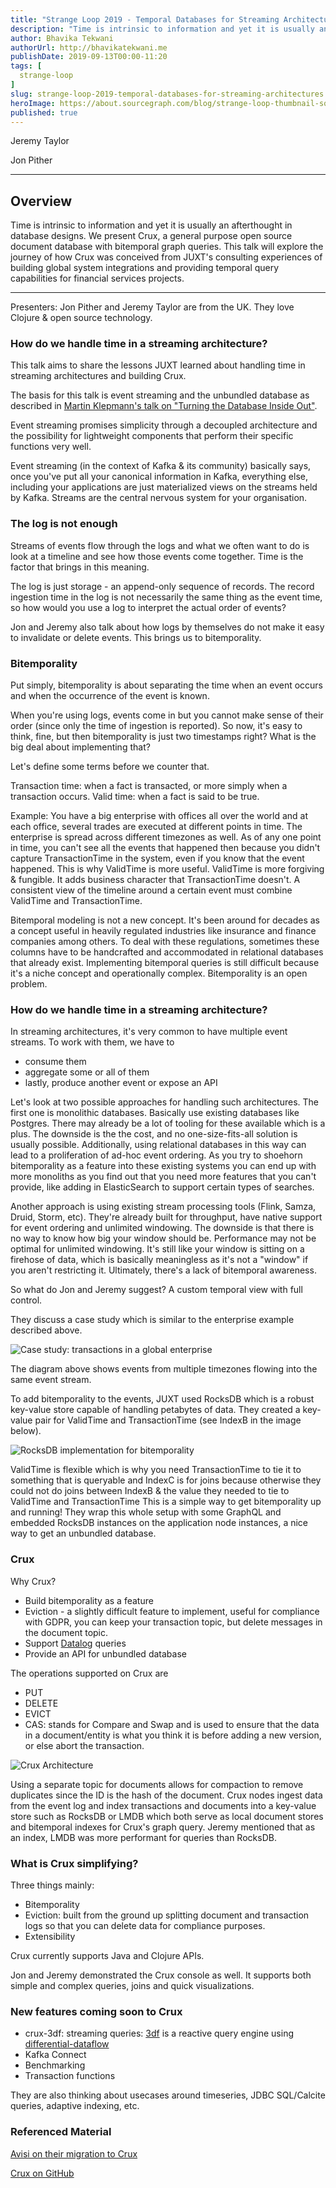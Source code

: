 ```yaml
---
title: "Strange Loop 2019 - Temporal Databases for Streaming Architectures"
description: "Time is intrinsic to information and yet it is usually an afterthought in database designs. We present Crux, a general purpose open source document database with bitemporal graph queries. This talk will explore the journey of how Crux was conceived from JUXT's consulting experiences of building global system integrations and providing temporal query capabilities for financial services projects."
author: Bhavika Tekwani
authorUrl: http://bhavikatekwani.me
publishDate: 2019-09-13T00:00-11:20
tags: [
  strange-loop
]
slug: strange-loop-2019-temporal-databases-for-streaming-architectures
heroImage: https://about.sourcegraph.com/blog/strange-loop-thumbnail-square-v2.jpg
published: true
---
```


<div class="container p-0 liveblog-presenters">
  <div class="row m-0">
      <p class=" mr-6 m-0">
        <span class="liveblog-presenters__name">Jeremy Taylor</span>
        <a href="https://twitter.com/refset" target="_blank" title="Twitter"><i class="fa fa-twitter pr-2"></i></a>
        <a href="https://github.com/refset" target="_blank" title="GitHub"><i class="fa fa-github pr-2"></i></a>
        </p>
  <p class=" mr-6 m-0">
        <span class="liveblog-presenters__name">Jon Pither</span>
        <a href="https://twitter.com/jonpither" target="_blank" title="Twitter"><i class="fa fa-twitter pr-2"></i></a>
        <a href="https://github.com/jonpither" target="_blank" title="GitHub"><i class="fa fa-github pr-2"></i></a>
      </p>
  </div>
</div>

---

## Overview

Time is intrinsic to information and yet it is usually an afterthought in database designs. We present Crux, a general purpose open source document database with bitemporal graph queries. This talk will explore the journey of how Crux was conceived from JUXT's consulting experiences of building global system integrations and providing temporal query capabilities for financial services projects.

---

Presenters: Jon Pither and Jeremy Taylor are from the UK. They love Clojure & open source technology.

### How do we handle time in a streaming architecture?

This talk aims to share the lessons JUXT learned about handling time in streaming architectures and building Crux.

The basis for this talk is event streaming and the unbundled database as described in [Martin Klepmann's talk on "Turning the Database Inside Out"](https://martin.kleppmann.com/2015/03/04/turning-the-database-inside-out.html).

Event streaming promises simplicity through a decoupled architecture and the possibility for lightweight components that perform their specific functions very well.

Event streaming (in the context of Kafka & its community) basically says, once you've put all your canonical information in Kafka, everything else, including your applications are just materialized views on the streams held by Kafka. Streams are the central nervous system for your organisation.

### The log is not enough

Streams of events flow through the logs and what we often want to do is look at a timeline and see how those events come together.
Time is the factor that brings in this meaning.

The log is just storage - an append-only sequence of records. The record ingestion time in the log is not necessarily the same thing as the event time, so how would you use a log to interpret the actual order of events?

Jon and Jeremy also talk about how logs by themselves do not make it easy to invalidate or delete events. This brings us to bitemporality.

### Bitemporality

Put simply, bitemporality is about separating the time when an event occurs and when the occurrence of the event is known.

When you're using logs, events come in but you cannot make sense of their order (since only the time of ingestion is reported).
So now, it's easy to think, fine, but then bitemporality is just two timestamps right? What is the big deal about implementing that?

Let's define some terms before we counter that.

Transaction time: when a fact is transacted, or more simply when a transaction occurs.
Valid time: when a fact is said to be true.

Example: You have a big enterprise with offices all over the world and at each office, several trades are executed at different points in time. The enterprise is spread across different timezones as well. As of any one point in time, you can't see all the events that happened then because you didn't capture TransactionTime in the system, even if you know that the event happened. This is why ValidTime is more useful. ValidTime is more forgiving & fungible. It adds business character that TransactionTime doesn't. A consistent view of the timeline around a certain event must combine ValidTime and TransactionTime.

Bitemporal modeling is not a new concept. It's been around for decades as a concept useful in heavily regulated industries like insurance and finance companies among others. To deal with these regulations, sometimes these columns have to be handcrafted and accommodated in relational databases that already exist. Implementing bitemporal queries is still difficult because it's a niche concept and operationally complex. Bitemporality is an open problem.

### How do we handle time in a streaming architecture?

In streaming architectures, it's very common to have multiple event streams. To work with them, we have to
- consume them
- aggregate some or all of them
- lastly, produce another event or expose an API

Let's look at two possible approaches for handling such architectures. The first one is monolithic databases. Basically use existing databases like Postgres.
There may already be a lot of tooling for these available which is a plus.
The downside is the the cost, and no one-size-fits-all solution is usually possible.
Additionally, using relational databases in this way can lead to a proliferation of ad-hoc event ordering. As you try to shoehorn bitemporality as a feature into these existing systems you can end up with more monoliths as you find out that you need more features that you can't provide, like adding in ElasticSearch to support certain types of searches.

Another approach is using existing stream processing tools (Flink, Samza, Druid, Storm, etc). They're already built for throughput, have native support for event ordering and unlimited windowing. The downside is that there is no way to know how big your window should be. Performance may not be optimal for unlimited windowing. It's still like your window is sitting on a firehose of data, which is basically meaningless as it's not a "window" if you aren't restricting it. Ultimately, there's a lack of bitemporal awareness.

So what do Jon and Jeremy suggest? A custom temporal view with full control.

They discuss a case study which is similar to the enterprise example described above.

![Case study: transactions in a global enterprise](/blog/strange-loop-2019/temporal-arch-img-2.png)

The diagram above shows events from multiple timezones flowing into the same event stream.

To add bitemporality to the events, JUXT used RocksDB which is a robust key-value store capable of handling petabytes of data.
They created a key-value pair for ValidTime and TransactionTime (see IndexB in the image below).

![RocksDB implementation for bitemporality](/blog/strange-loop-2019/temporal-arch-img-1.png)

ValidTime is flexible which is why you need TransactionTime to tie it to something that is queryable and
IndexC is for joins because otherwise they could not do joins between IndexB & the value they needed to tie to ValidTime and TransactionTime
This is a simple way to get bitemporality up and running! They wrap this whole setup with some GraphQL and embedded RocksDB instances on the application node instances, a nice way to get an unbundled database.


### Crux

Why Crux?

- Build bitemporality as a feature
- Eviction - a slightly difficult feature to implement, useful for compliance with GDPR, you can keep your transaction topic, but delete messages in the document topic.
- Support [Datalog](https://docs.racket-lang.org/datalog/) queries
- Provide an API for unbundled database

The operations supported on Crux are
 - PUT
 - DELETE
 - EVICT
 - CAS: stands for Compare and Swap and is used to ensure that the data in a document/entity is what you think it is before adding a new version, or else abort the transaction.

![Crux Architecture](/blog/strange-loop-2019/temporal-arch-img-3.png)

Using a separate topic for documents allows for compaction to remove duplicates since the ID is the hash of the document.
Crux nodes ingest data from the event log and index transactions and documents into a key-value store such as RocksDB or LMDB  which both serve as local document stores and bitemporal indexes for Crux's graph query. Jeremy mentioned that as an index, LMDB was more performant for queries than RocksDB.

### What is Crux simplifying?

Three things mainly:
- Bitemporality
- Eviction: built from the ground up splitting document and transaction logs so that you can delete data for compliance purposes.
- Extensibility

Crux currently supports Java and Clojure APIs.

Jon and Jeremy demonstrated the Crux console as well. It supports both simple and complex queries, joins and quick visualizations.

### New features coming soon to Crux

- crux-3df: streaming queries: [3df](https://github.com/sixthnormal/clj-3df) is a reactive query engine using [differential-dataflow](https://github.com/TimelyDataflow/differential-dataflow)
- Kafka Connect
- Benchmarking
- Transaction functions

They are also thinking about usecases around timeseries, JDBC SQL/Calcite queries, adaptive indexing, etc.

### Referenced Material

[Avisi on their migration to Crux](https://www.avisi.nl/blog/crux-our-final-database-migration)

[Crux on GitHub](https://github.com/juxt/crux)
